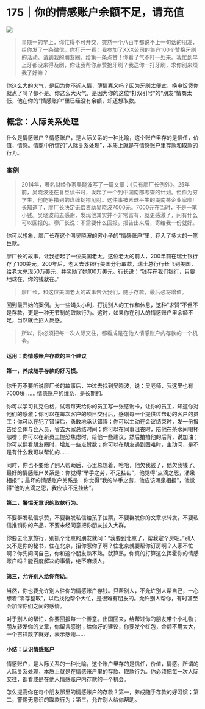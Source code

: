 # 175｜你的情感账户余额不足，请充值

![](../img/41dd1cfd69b6a9f5d87c76e1c011bb33.jpg)

> 星期一的早上，你忙得不可开交，突然一个八百年都说不上一句话的朋友，给你发了一条微信。你打开一看：我参加了XXX公司的集齐100个赞换牙刷的活动。请到我的朋友圈，给第一条点赞！你看了气不打一处来。我忙到早上牙都没来得及刷，你让我帮你点赞抢牙刷？我送你一打牙刷，求你别来烦我了好嘛？

你这么大的火气，是因为你不近人情，薄情寡义吗？因为牙刷太便宜，换电饭煲你就点了吗？都不是。你这么大火气，是因为你的这位“打双引号”的“朋友”情商太低，他在你的“情感账户”里已经没有余额，却还想取款。

## 概念：人际关系处理

什么是情感账户？情感账户，是人际关系的一种比喻，这个账户里存的是信任，价值，情感。情商中所谓的“人际关系处理”，本质上就是在情感账户里存款和取款的行为。

### 案例

> 2014年，著名财经作家吴晓波写了一篇文章：《只有廖厂长例外》。25年前，吴晓波还在复旦读书时，发起了一个到中国南部考查的计划。但作为穷学生，他能筹措到的盘缠捉襟见肘。这件事被素昧平生的湖南某企业家廖厂长知道了，廖厂长决定无偿资助吴晓波7000元。7000元在当时，不是一笔小钱。吴晓波前去感谢，发现他其实并不非常富有，就更感激了，问有什么可以回报的。廖厂长说：不需要什么回报。报告出来后，寄给我一份就好。

你可以想象，廖厂长在这个叫吴晓波的穷小子的“情感账户”里，存入了多大的一笔巨款。

廖厂长的故事，让我想起了一位美国老太。这位老太的前人，200年前在瑞士银行存了100美元。200年后，老太去该银行美国分行取款，瑞士总行行长飞到美国，给老太兑现50万美元，并奖励了她100万美元。行长说：“钱存在我们银行，只要地球在，你的钱就在。”

> 廖厂长，和这位美国老太的故事告诉我们，随手存款，最后必将增值。

回到最开始的案例。为一些蝇头小利，打扰别人的工作和休息，这种“求赞”不但不是存款，更是一种无节制的取款行为。这时，如果你在别人的情感账户里余额不足，当然就会招人反感。

> 所以，你必须把每一次人际交往，都看成是在他人情感账户内存款的一个机会。

#### 运用：向情感账户存款的三个建议

#### 第一，养成随手存款的好习惯。

你千万不要听说廖厂长的故事后，冲过去找到吴晓波，说：吴老师，我这里也有7000块 …… 情感账户的维系，是长期的。

你可以学习扎克伯格，试着每天给你的员工写一张感谢卡，让你的员工，知道你对他们的感激；你可以在每次客户的项目交付后，感谢每一个提供过帮助的客户的员工；你可以在犯了错误后，勇敢地承认错误；你可以主动在会议结束时，发一份报告给全体与会人员，省去大家总结时间；你可以在同事沮丧时，陪他在茶水间喝杯咖啡；你可以在新员工惶恐焦虑时，给他一些建议，然后拍拍他的后背，说加油；你可以翻看朋友圈时，增加一些点赞数；你可以在朋友遇到困难时，主动问，是不是有什么我可以帮忙的……

同时，你也不要给了别人帮助后，心里总想着，哈哈，他欠我钱了，他欠我钱了。最好的情感账户关系是：你觉得“举手之劳，不足挂齿”，他觉得“点滴之恩，涌泉相报”；最坏的情感账户关系是：你觉得“我的举手之劳，他应该涌泉相报”，他觉得“他的点滴之恩，我应该不足挂齿”。

#### 第二，警惕无意识的取款行为。

不要群发私信求赞，不要群发私信给孩子拉票，不要群发你的文章求转发，不要私信推销你的产品，不要未经同意把你朋友拉入大群。

你要去北京旅行，别抓个北京的朋友就问：“我要到北京了，帮我定个房吧。”别人又不是你的秘书，住在北京，招你惹你了啊？住北京就要帮你订房啊？人家不忙啊？你先问问自己，你和这个朋友熟不熟。就算熟，你真的打算这么挥霍你的情感账户吗？能百度解决的事情，绝不麻烦人。

#### 第三，允许别人给你帮助。

当然，你也要允许别人往你的情感账户存钱。只帮别人，不允许别人帮自己，一心想着“零存整取”，以后找他帮个大忙，是很难有朋友的。允许别人帮你，有时甚至会加深你们之间的感情。

对于别人的帮忙，你要回报每一个善意。出国回来，给帮过你的朋友带个小礼物；朋友转发你的文章，你留言感谢；给你好的建议，你要发个红包，金额不用太大，一个吉祥数字就好，表示感谢……

#### 小结：认识情感账户

情感账户，是人际关系的一种比喻，这个账户里存的是信任，价值，情感。所谓的人际关系处理，本质上就是在情感账户里的存款、取款行为。你必须把每一次人际交往，都看成是在他人情感账户内存款的一个机会。

怎么提高你在每个朋友那里的情感账户的存款？第一，养成随手存款的好习惯；第二，警惕无意识的取款行为；第三，允许别人给你帮助。